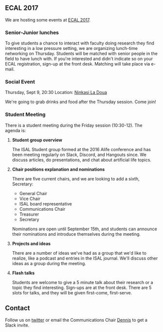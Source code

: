 ## ECAL 2017

We are hosting some events at [ECAL 2017](https://project.inria.fr/ecal2017/).

### Senior-Junior lunches

To give students a chance to interact with faculty doing research they find
interesting in a low pressure setting, we are organizing lunch-time networking
on Thursday. Students will be matched with senior people in the field to have
lunch with. If you're interested and didn't indicate so on your ECAL
registration, sign-up at the front desk. Matching will take place via e-mail.

### Social Event

Thursday, Sept 9, 20:30
Location: [Ninkasi La Doua](https://www.ninkasi.fr/lieux/la-doua.html)

We're going to grab drinks and food after the Thursday session. Come join!

### Student Meeting

There is a student meeting during the Friday session (10:30-12). The agenda is:

1. **Student group overview**

   The ISAL Student group formed at the 2016 Alife conference and has been
   meeting regularly on Slack, Discord, and Hangouts since. We discuss articles,
   do presentations, and chat about artificial life topics.

2. **Chair positions explanation and nominations**

   There are five current chairs, and we are looking to add a sixth, Secretary:

   + General Chair
   + Vice Chair
   + ISAL board representative
   + Communications Chair
   + Treasurer
   + Secretary

   Nominations are open until September 15th, and students can announce their
   nominations and introduce themselves during the meeting.
   
3. **Projects and ideas**

   There are a number of ideas we've had as a group that we'd like to realize,
   like a podcast and entries in the ISAL journal. We'll discuss other ideas as
   a group during the meeting.


4. **Flash talks**

   Students are welcome to give a 5 minute talk about their research or a topic
   they find interesting. Sign-ups are at the front desk. There are 5 slots for
   talks, and they will be given first-come, first-serve.
   
  
## Contact

Follow us on [twitter](https://twitter.com/isalstudents) or email the
Communications Chair [Dennis](mailto:dennis@d9w.xyz) to get a Slack invite.
